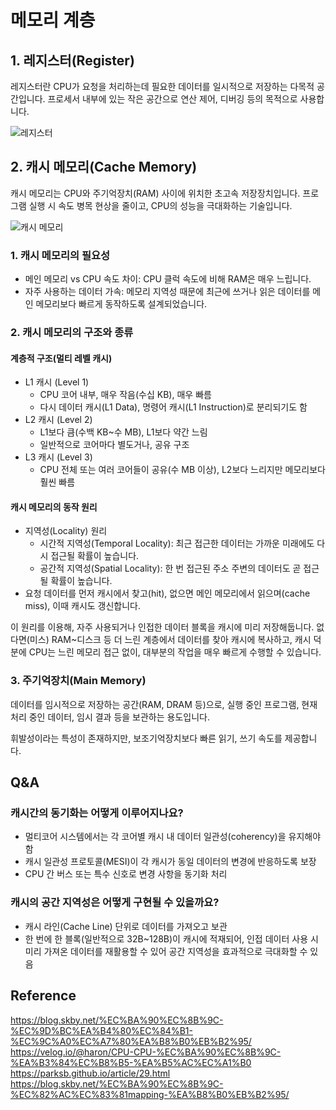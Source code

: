 # 메모리 계층

## 1. 레지스터(Register)

레지스터란 CPU가 요청을 처리하는데 필요한 데이터를 일시적으로 저장하는 다목적 공간입니다. 프로세서 내부에 있는 작은 공간으로 연산 제어, 디버깅 등의 목적으로 사용합니다.

![레지스터](https://encrypted-tbn0.gstatic.com/images?q=tbn:ANd9GcTJrlyqvXJ4uZ3hnpUbx16o1WlNa_bAqex_sQ&s)

## 2. 캐시 메모리(Cache Memory)

캐시 메모리는 CPU와 주기억장치(RAM) 사이에 위치한 초고속 저장장치입니다. 프로그램 실행 시 속도 병목 현상을 줄이고, CPU의 성능을 극대화하는 기술입니다.

![캐시 메모리](https://velog.velcdn.com/images/haron/post/2e4d5919-d0d9-4b04-b72c-11aa119c1b30/image.png)

### 1. 캐시 메모리의 필요성

- 메인 메모리 vs CPU 속도 차이: CPU 클럭 속도에 비해 RAM은 매우 느립니다.
- 자주 사용하는 데이터 가속: 메모리 지역성 때문에 최근에 쓰거나 읽은 데이터를 메인 메모리보다 빠르게 동작하도록 설계되었습니다.

### 2. 캐시 메모리의 구조와 종류

#### 계층적 구조(멀티 레벨 캐시)

- L1 캐시 (Level 1)
	- CPU 코어 내부, 매우 작음(수십 KB), 매우 빠름
	- 다시 데이터 캐시(L1 Data), 명령어 캐시(L1 Instruction)로 분리되기도 함
- L2 캐시 (Level 2)
	- L1보다 큼(수백 KB~수 MB), L1보다 약간 느림
	- 일반적으로 코어마다 별도거나, 공유 구조
- L3 캐시 (Level 3)
	- CPU 전체 또는 여러 코어들이 공유(수 MB 이상), L2보다 느리지만 메모리보다 훨씬 빠름

#### 캐시 메모리의 동작 원리

- 지역성(Locality) 원리
	- 시간적 지역성(Temporal Locality): 최근 접근한 데이터는 가까운 미래에도 다시 접근될 확률이 높습니다.
	- 공간적 지역성(Spatial Locality): 한 번 접근된 주소 주변의 데이터도 곧 접근될 확률이 높습니다.
- 요청 데이터를 먼저 캐시에서 찾고(hit), 없으면 메인 메모리에서 읽으며(cache miss), 이때 캐시도 갱신합니다.

이 원리를 이용해, 자주 사용되거나 인접한 데이터 블록을 캐시에 미리 저장해둡니다.
없다면(미스) RAM~디스크 등 더 느린 계층에서 데이터를 찾아 캐시에 복사하고, 캐시 덕분에 CPU는 느린 메모리 접근 없이, 대부분의 작업을 매우 빠르게 수행할 수 있습니다.

### 3. 주기억장치(Main Memory)

데이터를 임시적으로 저장하는 공간(RAM, DRAM 등)으로, 실행 중인 프로그램, 현재 처리 중인 데이터, 임시 결과 등을 보관하는 용도입니다.

휘발성이라는 특성이 존재하지만, 보조기억장치보다 빠른 읽기, 쓰기 속도를 제공합니다.

## Q&A

### 캐시간의 동기화는 어떻게 이루어지나요?

- 멀티코어 시스템에서는 각 코어별 캐시 내 데이터 일관성(coherency)을 유지해야 함
- 캐시 일관성 프로토콜(MESI)이 각 캐시가 동일 데이터의 변경에 반응하도록 보장
- CPU 간 버스 또는 특수 신호로 변경 사항을 동기화 처리

### 캐시의 공간 지역성은 어떻게 구현될 수 있을까요?

- 캐시 라인(Cache Line) 단위로 데이터를 가져오고 보관
- 한 번에 한 블록(일반적으로 32B~128B)이 캐시에 적재되어, 인접 데이터 사용 시 미리 가져온 데이터를 재활용할 수 있어 공간 지역성을 효과적으로 극대화할 수 있음

## Reference

https://blog.skby.net/%EC%BA%90%EC%8B%9C-%EC%9D%BC%EA%B4%80%EC%84%B1-%EC%9C%A0%EC%A7%80%EA%B8%B0%EB%B2%95/
https://velog.io/@haron/CPU-CPU-%EC%BA%90%EC%8B%9C-%EA%B3%84%EC%B8%B5-%EA%B5%AC%EC%A1%B0
https://parksb.github.io/article/29.html
https://blog.skby.net/%EC%BA%90%EC%8B%9C-%EC%82%AC%EC%83%81mapping-%EA%B8%B0%EB%B2%95/